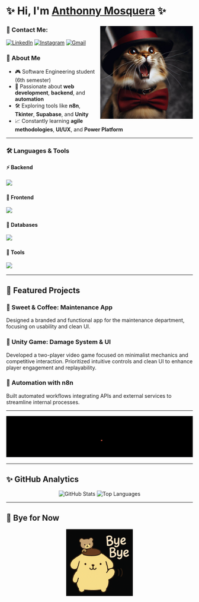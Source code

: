 # ✨ Hi, I'm [Anthonny Mosquera](https://github.com/AnthonnyM31) ✨

<div>
  <img align="right" width="250" alt="Cat Profile" src="https://github.com/AnthonnyM31/AnthonnyM31/blob/main/cat.jpeg?raw=true"/>

  ### 💫 Contact Me:

  [![LinkedIn](https://img.shields.io/badge/LinkedIn-0077B5?style=for-the-badge&logo=linkedin&logoColor=white)](https://www.linkedin.com/in/anthonny-mosquera-0ab0bb338)
  [![Instagram](https://img.shields.io/badge/Instagram-E4405F?style=for-the-badge&logo=instagram&logoColor=white)](https://www.instagram.com/anthonnym.r?igsh=ZmUxaDlqZzQxNXNj)
  [![Gmail](https://img.shields.io/badge/Gmail-D14836?style=for-the-badge&logo=gmail&logoColor=white)](mailto:anthonnymr.31@gmail.com)

  ### 🌟 About Me
  - 🎮 Software Engineering student (6th semester)
  - 🧠 Passionate about **web development**, **backend**, and **automation**
  - 🛠️ Exploring tools like **n8n**, **Tkinter**, **Supabase**, and **Unity**
  - 📈 Constantly learning **agile methodologies**, **UI/UX**, and **Power Platform**
</div>

---

### 🛠️ Languages & Tools

#### ⚡ Backend
<p align="left">
  <a href="https://skillicons.dev">
    <img src="https://skillicons.dev/icons?i=cs,java,python" />
  </a>
</p>

#### 🎨 Frontend
<p align="left">
  <a href="https://skillicons.dev">
    <img src="https://skillicons.dev/icons?i=js,html,css" />
  </a>
</p>

#### 💾 Databases
<p align="left">
  <a href="https://skillicons.dev">
    <img src="https://skillicons.dev/icons?i=mysql,sqlite" />
  </a>
</p>

#### 🔧 Tools
<p align="left">
  <a href="https://skillicons.dev">
    <img src="https://skillicons.dev/icons?i=github,vscode,figma,dotnet" />
  </a>
</p>

---

## 🔱 Featured Projects

### 🧩 Sweet & Coffee: Maintenance App  
Designed a branded and functional app for the maintenance department, focusing on usability and clean UI.

### 🧠 Unity Game: Damage System & UI  
Developed a two-player video game focused on minimalist mechanics and competitive interaction. Prioritized intuitive controls and clean UI to enhance player engagement and replayability.

### 🔄 Automation with n8n  
Built automated workflows integrating APIs and external services to streamline internal processes.

---
[![Interactive Game](https://github.com/AnthonnyM31/AnthonnyM31/blob/main/Animation.gif?raw=true)](https://anthonnym31.github.io/AnthonnyM31/)

---

## ✨ GitHub Analytics
<div align="center">
  <img height="180em" src="https://github-readme-stats.vercel.app/api?username=AnthonnyM31&show_icons=true&theme=dracula" alt="GitHub Stats" />
  <img height="180em" src="https://github-readme-stats.vercel.app/api/top-langs/?username=AnthonnyM31&layout=compact&theme=dracula" alt="Top Languages" />
</div>

---

## 👋 Bye for Now

<p align="center">
  <img src="https://github.com/AnthonnyM31/AnthonnyM31/blob/main/bye.png?raw=true" width="180px" alt="Bye Bye Image" />
</p>
